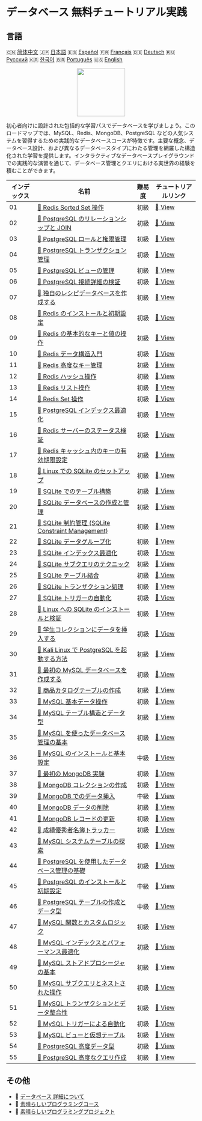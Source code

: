 # データベース 無料チュートリアル実践

## 言語

🇨🇳 [简体中文](README_zh.md) 🇯🇵 [日本語](README_ja.md) 🇪🇸 [Español](README_es.md) 🇫🇷 [Français](README_fr.md) 🇩🇪 [Deutsch](README_de.md) 🇷🇺 [Русский](README_ru.md) 🇰🇷 [한국어](README_ko.md) 🇧🇷 [Português](README_pt.md) 🇺🇸 [English](README.md) 

<div align="center">
<img width="128px" src="https://file.labex.io/path/S2s0kYPxCISr.png">
</div>

初心者向けに設計された包括的な学習パスでデータベースを学びましょう。このロードマップでは、MySQL、Redis、MongoDB、PostgreSQL などの人気システムを習得するための実践的なデータベースコースが特徴です。主要な概念、データベース設計、および異なるデータベースタイプにわたる管理を網羅した構造化された学習を提供します。インタラクティブなデータベースプレイグラウンドでの実践的な演習を通じて、データベース管理とクエリにおける実世界の経験を積むことができます。

|   インデックス | 名前                                                                                                                                         | 難易度   | チュートリアルリンク                                                                                    |
|----------------|----------------------------------------------------------------------------------------------------------------------------------------------|----------|---------------------------------------------------------------------------------------------------------|
|             01 | [📖 Redis Sorted Set 操作](https://labex.io/ja/tutorials/redis-redis-sorted-set-operations-552105)                                           | 初級     | [🔗 View](https://labex.io/ja/tutorials/redis-redis-sorted-set-operations-552105)                       |
|             02 | [📖 PostgreSQL のリレーションシップと JOIN](https://labex.io/ja/tutorials/postgresql-postgresql-relationships-and-joins-550959)              | 初級     | [🔗 View](https://labex.io/ja/tutorials/postgresql-postgresql-relationships-and-joins-550959)           |
|             03 | [📖 PostgreSQL ロールと権限管理](https://labex.io/ja/tutorials/postgresql-postgresql-role-and-permission-management-550960)                  | 初級     | [🔗 View](https://labex.io/ja/tutorials/postgresql-postgresql-role-and-permission-management-550960)    |
|             04 | [📖 PostgreSQL トランザクション管理](https://labex.io/ja/tutorials/postgresql-postgresql-transaction-management-550964)                      | 初級     | [🔗 View](https://labex.io/ja/tutorials/postgresql-postgresql-transaction-management-550964)            |
|             05 | [📖 PostgreSQL ビューの管理](https://labex.io/ja/tutorials/postgresql-postgresql-views-management-550966)                                    | 初級     | [🔗 View](https://labex.io/ja/tutorials/postgresql-postgresql-views-management-550966)                  |
|             06 | [📖 PostgreSQL 接続詳細の検証](https://labex.io/ja/tutorials/postgresql-verify-postgresql-connection-details-551083)                         | 初級     | [🔗 View](https://labex.io/ja/tutorials/postgresql-verify-postgresql-connection-details-551083)         |
|             07 | [📖 独自のレシピデータベースを作成する](https://labex.io/ja/tutorials/postgresql-create-your-own-recipe-database-551100)                     | 初級     | [🔗 View](https://labex.io/ja/tutorials/postgresql-create-your-own-recipe-database-551100)              |
|             08 | [📖 Redis のインストールと初期設定](https://labex.io/ja/tutorials/redis-installation-and-initial-setup-of-redis-552075)                      | 初級     | [🔗 View](https://labex.io/ja/tutorials/redis-installation-and-initial-setup-of-redis-552075)           |
|             09 | [📖 Redis の基本的なキーと値の操作](https://labex.io/ja/tutorials/redis-basic-key-value-operations-in-redis-552077)                          | 初級     | [🔗 View](https://labex.io/ja/tutorials/redis-basic-key-value-operations-in-redis-552077)               |
|             10 | [📖 Redis データ構造入門](https://labex.io/ja/tutorials/redis-introduction-to-redis-data-structures-552078)                                  | 初級     | [🔗 View](https://labex.io/ja/tutorials/redis-introduction-to-redis-data-structures-552078)             |
|             11 | [📖 Redis 高度なキー管理](https://labex.io/ja/tutorials/redis-redis-advanced-key-management-552094)                                          | 初級     | [🔗 View](https://labex.io/ja/tutorials/redis-redis-advanced-key-management-552094)                     |
|             12 | [📖 Redis ハッシュ操作](https://labex.io/ja/tutorials/redis-redis-hash-operations-552096)                                                    | 初級     | [🔗 View](https://labex.io/ja/tutorials/redis-redis-hash-operations-552096)                             |
|             13 | [📖 Redis リスト操作](https://labex.io/ja/tutorials/redis-redis-list-operations-552098)                                                      | 初級     | [🔗 View](https://labex.io/ja/tutorials/redis-redis-list-operations-552098)                             |
|             14 | [📖 Redis Set 操作](https://labex.io/ja/tutorials/redis-redis-set-operations-552104)                                                         | 初級     | [🔗 View](https://labex.io/ja/tutorials/redis-redis-set-operations-552104)                              |
|             15 | [📖 PostgreSQL インデックス最適化](https://labex.io/ja/tutorials/postgresql-postgresql-index-optimization-550955)                            | 初級     | [🔗 View](https://labex.io/ja/tutorials/postgresql-postgresql-index-optimization-550955)                |
|             16 | [📖 Redis サーバーのステータス検証](https://labex.io/ja/tutorials/redis-verify-redis-server-status-552152)                                   | 初級     | [🔗 View](https://labex.io/ja/tutorials/redis-verify-redis-server-status-552152)                        |
|             17 | [📖 Redis キャッシュ内のキーの有効期限設定](https://labex.io/ja/tutorials/redis-expire-keys-in-redis-cache-552156)                           | 初級     | [🔗 View](https://labex.io/ja/tutorials/redis-expire-keys-in-redis-cache-552156)                        |
|             18 | [📖 Linux での SQLite のセットアップ](https://labex.io/ja/tutorials/sqlite-setting-up-sqlite-in-linux-552335)                                | 初級     | [🔗 View](https://labex.io/ja/tutorials/sqlite-setting-up-sqlite-in-linux-552335)                       |
|             19 | [📖 SQLite でのテーブル構築](https://labex.io/ja/tutorials/sqlite-building-tables-in-sqlite-552336)                                          | 初級     | [🔗 View](https://labex.io/ja/tutorials/sqlite-building-tables-in-sqlite-552336)                        |
|             20 | [📖 SQLite データベースの作成と管理](https://labex.io/ja/tutorials/sqlite-creating-and-managing-sqlite-databases-552337)                     | 初級     | [🔗 View](https://labex.io/ja/tutorials/sqlite-creating-and-managing-sqlite-databases-552337)           |
|             21 | [📖 SQLite 制約管理 (SQLite Constraint Management)](https://labex.io/ja/tutorials/sqlite-sqlite-constraint-management-552545)                | 初級     | [🔗 View](https://labex.io/ja/tutorials/sqlite-sqlite-constraint-management-552545)                     |
|             22 | [📖 SQLite データグループ化](https://labex.io/ja/tutorials/sqlite-sqlite-data-grouping-552547)                                               | 初級     | [🔗 View](https://labex.io/ja/tutorials/sqlite-sqlite-data-grouping-552547)                             |
|             23 | [📖 SQLite インデックス最適化](https://labex.io/ja/tutorials/sqlite-sqlite-index-optimization-552552)                                        | 初級     | [🔗 View](https://labex.io/ja/tutorials/sqlite-sqlite-index-optimization-552552)                        |
|             24 | [📖 SQLite サブクエリのテクニック](https://labex.io/ja/tutorials/sqlite-sqlite-subquery-techniques-552555)                                   | 初級     | [🔗 View](https://labex.io/ja/tutorials/sqlite-sqlite-subquery-techniques-552555)                       |
|             25 | [📖 SQLite テーブル結合](https://labex.io/ja/tutorials/sqlite-sqlite-table-joining-552556)                                                   | 初級     | [🔗 View](https://labex.io/ja/tutorials/sqlite-sqlite-table-joining-552556)                             |
|             26 | [📖 SQLite トランザクション処理](https://labex.io/ja/tutorials/sqlite-sqlite-transaction-handling-552558)                                    | 初級     | [🔗 View](https://labex.io/ja/tutorials/sqlite-sqlite-transaction-handling-552558)                      |
|             27 | [📖 SQLite トリガーの自動化](https://labex.io/ja/tutorials/sqlite-sqlite-trigger-automation-552559)                                          | 初級     | [🔗 View](https://labex.io/ja/tutorials/sqlite-sqlite-trigger-automation-552559)                        |
|             28 | [📖 Linux への SQLite のインストールと検証](https://labex.io/ja/tutorials/sqlite-install-and-verify-sqlite-on-linux-552579)                  | 初級     | [🔗 View](https://labex.io/ja/tutorials/sqlite-install-and-verify-sqlite-on-linux-552579)               |
|             29 | [📖 学生コレクションにデータを挿入する](https://labex.io/ja/tutorials/mongodb-populate-the-students-collection-425481)                       | 初級     | [🔗 View](https://labex.io/ja/tutorials/mongodb-populate-the-students-collection-425481)                |
|             30 | [📖 Kali Linux で PostgreSQL を起動する方法](https://labex.io/ja/tutorials/kali-how-to-start-postgresql-in-kali-linux-417476)                | 初級     | [🔗 View](https://labex.io/ja/tutorials/kali-how-to-start-postgresql-in-kali-linux-417476)              |
|             31 | [📖 最初の MySQL データベースを作成する](https://labex.io/ja/tutorials/mysql-create-your-first-mysql-database-418265)                        | 初級     | [🔗 View](https://labex.io/ja/tutorials/mysql-create-your-first-mysql-database-418265)                  |
|             32 | [📖 商品カタログテーブルの作成](https://labex.io/ja/tutorials/mysql-create-a-product-catalog-table-418298)                                   | 初級     | [🔗 View](https://labex.io/ja/tutorials/mysql-create-a-product-catalog-table-418298)                    |
|             33 | [📖 MySQL 基本データ操作](https://labex.io/ja/tutorials/sql-mysql-basic-data-manipulation-418303)                                            | 初級     | [🔗 View](https://labex.io/ja/tutorials/sql-mysql-basic-data-manipulation-418303)                       |
|             34 | [📖 MySQL テーブル構造とデータ型](https://labex.io/ja/tutorials/mysql-mysql-table-structure-and-data-types-418307)                           | 初級     | [🔗 View](https://labex.io/ja/tutorials/mysql-mysql-table-structure-and-data-types-418307)              |
|             35 | [📖 MySQL を使ったデータベース管理の基本](https://labex.io/ja/tutorials/mysql-database-management-fundamentals-with-mysql-418414)            | 初級     | [🔗 View](https://labex.io/ja/tutorials/mysql-database-management-fundamentals-with-mysql-418414)       |
|             36 | [📖 MySQL のインストールと基本設定](https://labex.io/ja/tutorials/mysql-installation-and-basic-configuration-of-mysql-418415)                | 中級     | [🔗 View](https://labex.io/ja/tutorials/mysql-installation-and-basic-configuration-of-mysql-418415)     |
|             37 | [📖 最初の MongoDB 実験](https://labex.io/ja/tutorials/mongodb-your-first-mongodb-lab-420660)                                                | 初級     | [🔗 View](https://labex.io/ja/tutorials/mongodb-your-first-mongodb-lab-420660)                          |
|             38 | [📖 MongoDB コレクションの作成](https://labex.io/ja/tutorials/mongodb-create-mongodb-collection-420695)                                      | 初級     | [🔗 View](https://labex.io/ja/tutorials/mongodb-create-mongodb-collection-420695)                       |
|             39 | [📖 MongoDB でのデータ挿入](https://labex.io/ja/tutorials/mongodb-insert-data-in-mongodb-420696)                                             | 中級     | [🔗 View](https://labex.io/ja/tutorials/mongodb-insert-data-in-mongodb-420696)                          |
|             40 | [📖 MongoDB データの削除](https://labex.io/ja/tutorials/mongodb-delete-mongodb-data-420822)                                                  | 初級     | [🔗 View](https://labex.io/ja/tutorials/mongodb-delete-mongodb-data-420822)                             |
|             41 | [📖 MongoDB レコードの更新](https://labex.io/ja/tutorials/mongodb-update-mongodb-records-420823)                                             | 初級     | [🔗 View](https://labex.io/ja/tutorials/mongodb-update-mongodb-records-420823)                          |
|             42 | [📖 成績優秀者名簿トラッカー](https://labex.io/ja/tutorials/mongodb-honor-roll-tracker-425476)                                               | 初級     | [🔗 View](https://labex.io/ja/tutorials/mongodb-honor-roll-tracker-425476)                              |
|             43 | [📖 MySQL システムテーブルの探索](https://labex.io/ja/tutorials/mysql-explore-mysql-system-tables-391702)                                    | 初級     | [🔗 View](https://labex.io/ja/tutorials/mysql-explore-mysql-system-tables-391702)                       |
|             44 | [📖 PostgreSQL を使用したデータベース管理の基礎](https://labex.io/ja/tutorials/postgresql-database-management-basics-with-postgresql-550899) | 初級     | [🔗 View](https://labex.io/ja/tutorials/postgresql-database-management-basics-with-postgresql-550899)   |
|             45 | [📖 PostgreSQL のインストールと初期設定](https://labex.io/ja/tutorials/postgresql-installation-and-initial-setup-of-postgresql-550900)       | 中級     | [🔗 View](https://labex.io/ja/tutorials/postgresql-installation-and-initial-setup-of-postgresql-550900) |
|             46 | [📖 PostgreSQL テーブルの作成とデータ型](https://labex.io/ja/tutorials/postgresql-postgresql-table-creation-and-data-types-550901)           | 中級     | [🔗 View](https://labex.io/ja/tutorials/postgresql-postgresql-table-creation-and-data-types-550901)     |
|             47 | [📖 MySQL 関数とカスタムロジック](https://labex.io/ja/tutorials/mysql-mysql-functions-and-custom-logic-550908)                               | 初級     | [🔗 View](https://labex.io/ja/tutorials/mysql-mysql-functions-and-custom-logic-550908)                  |
|             48 | [📖 MySQL インデックスとパフォーマンス最適化](https://labex.io/ja/tutorials/mysql-mysql-indexes-and-performance-optimization-550910)         | 初級     | [🔗 View](https://labex.io/ja/tutorials/mysql-mysql-indexes-and-performance-optimization-550910)        |
|             49 | [📖 MySQL ストアドプロシージャの基本](https://labex.io/ja/tutorials/mysql-mysql-stored-procedures-basics-550915)                             | 初級     | [🔗 View](https://labex.io/ja/tutorials/mysql-mysql-stored-procedures-basics-550915)                    |
|             50 | [📖 MySQL サブクエリとネストされた操作](https://labex.io/ja/tutorials/mysql-mysql-subqueries-and-nested-operations-550916)                   | 初級     | [🔗 View](https://labex.io/ja/tutorials/mysql-mysql-subqueries-and-nested-operations-550916)            |
|             51 | [📖 MySQL トランザクションとデータ整合性](https://labex.io/ja/tutorials/mysql-mysql-transactions-and-data-integrity-550918)                  | 初級     | [🔗 View](https://labex.io/ja/tutorials/mysql-mysql-transactions-and-data-integrity-550918)             |
|             52 | [📖 MySQL トリガーによる自動化](https://labex.io/ja/tutorials/mysql-mysql-triggers-for-automation-550919)                                    | 初級     | [🔗 View](https://labex.io/ja/tutorials/mysql-mysql-triggers-for-automation-550919)                     |
|             53 | [📖 MySQL ビューと仮想テーブル](https://labex.io/ja/tutorials/mysql-mysql-views-and-virtual-tables-550920)                                   | 初級     | [🔗 View](https://labex.io/ja/tutorials/mysql-mysql-views-and-virtual-tables-550920)                    |
|             54 | [📖 PostgreSQL 高度データ型](https://labex.io/ja/tutorials/postgresql-postgresql-advanced-data-types-550947)                                 | 初級     | [🔗 View](https://labex.io/ja/tutorials/postgresql-postgresql-advanced-data-types-550947)               |
|             55 | [📖 PostgreSQL 高度なクエリ作成](https://labex.io/ja/tutorials/postgresql-postgresql-advanced-query-writing-550948)                          | 初級     | [🔗 View](https://labex.io/ja/tutorials/postgresql-postgresql-advanced-query-writing-550948)            |

## その他

- 🔗 [データベース 詳細について](https://labex.io/ja/skilltrees/database)
- 🔗 [素晴らしいプログラミングコース](https://github.com/labex-labs/awesome-programming-courses)
- 🔗 [素晴らしいプログラミングプロジェクト](https://github.com/labex-labs/awesome-programming-projects)

